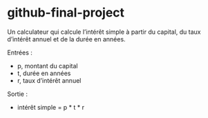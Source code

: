 # github-final-project

Un calculateur qui calcule l’intérêt simple à partir du capital, du taux d’intérêt annuel et de la durée en années.

Entrées :
  - p, montant du capital
  - t, durée en années
  - r, taux d’intérêt annuel

Sortie :
  - intérêt simple = p * t * r
